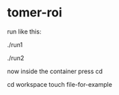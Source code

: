 # tomer-roi
run like this:


./run1

./run2

now inside the container press
  cd

cd workspace
touch file-for-example


